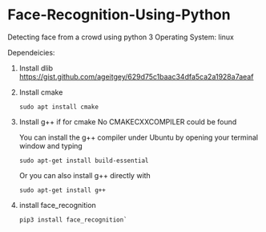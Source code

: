 # Face-Recognition-Using-Python
Detecting face from a crowd using python 3
Operating System: linux

Dependeicies:
1. Install dlib
   &nbsp;
   &nbsp;
   &nbsp;
   &nbsp;
   https://gist.github.com/ageitgey/629d75c1baac34dfa5ca2a1928a7aeaf
   
2. Install cmake 
   ```console
   sudo apt install cmake 
   ```
3. Install g++ if for cmake No CMAKECXXCOMPILER could be found

   You can install the g++ compiler under Ubuntu by opening your terminal window and typing
   ```console
   sudo apt-get install build-essential
   ```
   
   Or you can also install g++ directly with
   ```console
   sudo apt-get install g++
   ```
   
4. install face_recognition
   ```console
   pip3 install face_recognition`
   ```
